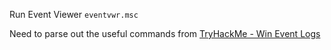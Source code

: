 Run Event Viewer `eventvwr.msc` 

Need to parse out the useful commands from [TryHackMe - Win Event Logs](https://tryhackme.com/room/windowseventlogs)
